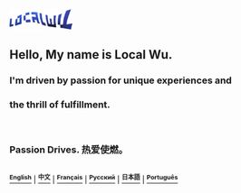 <p align="left" style="display:inline;">
  <a href="https://localwu.top/?from=ghReadme"><img height="36px" src="Static/LocalWuSign.png" /></a>
</p>

## Hello, My name is Local Wu.

### I'm driven by passion for unique experiences and <br/>

### the thrill of fulfillment. <br/>

<br/>

### Passion Drives. 热爱使燃。

##

<p align="right" style="display:inline;">
<span align="right" style="color:black; font-size: small;">
  <a href="https://github.com/localwu/localwu/blob/main/README.md"><span><sup><strong>English</sup></strong></span></a>&nbsp;|
  <a href="https://github.com/localwu/localwu/blob/main/MultilingualVers/README_Ch.md"><span><sup><strong>中文</sup></strong></span></a>&nbsp;|
  <a href="https://github.com/localwu/localwu/blob/main/MultilingualVers/README_Fr.md"><span><sup><strong>Français</sup></strong></span></a>&nbsp;|
  <a href="https://github.com/localwu/localwu/blob/main/MultilingualVers/README_Ru.md"><span><sup><strong>Русский</sup></strong></span></a>&nbsp;|
  <a href="https://github.com/localwu/localwu/blob/main/MultilingualVers/README_Jp.md"><span><sup><strong>日本語</sup></strong></span></a>&nbsp;|
  <a href="https://github.com/localwu/localwu/blob/main/MultilingualVers/README_Pt.md"><span><sup><strong>Português</sup></strong></span></a>
</span>
</p>

